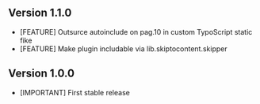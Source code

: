 ## Version 1.1.0
- [FEATURE] Outsurce autoinclude on pag.10 in custom TypoScript static fike
- [FEATURE] Make plugin includable via lib.skiptocontent.skipper

## Version 1.0.0
- [IMPORTANT] First stable release
